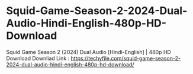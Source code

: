 # Squid-Game-Season-2-2024-Dual-Audio-Hindi-English-480p-HD-Download
Squid Game Season 2 (2024) Dual Audio [Hindi-English] | 480p HD Download
Downliad Link : https://techyfile.com/squid-game-season-2-2024-dual-audio-hindi-english-480p-hd-download/
